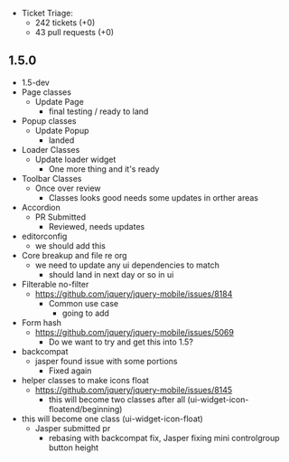 * Ticket Triage:
  * 242 tickets (+0)
  * 43 pull requests (+0)

## 1.5.0
  * 1.5-dev
  * Page classes
    * Update Page
      * final testing / ready to land
  * Popup classes
    * Update Popup
      * landed
  * Loader Classes
    * Update loader widget
      * One more thing and it's ready
  * Toolbar Classes
    * Once over review
      * Classes looks good needs some updates in orther areas
  * Accordion
    * PR Submitted
      * Reviewed, needs updates
  * editorconfig
    * we should add this
  * Core breakup and file re org
    * we need to update any ui dependencies to match
      * should land in next day or so in ui
  * Filterable no-filter
    * https://github.com/jquery/jquery-mobile/issues/8184
      * Common use case
        * going to add
  * Form hash
    * https://github.com/jquery/jquery-mobile/issues/5069
      * Do we want to try and get this into 1.5?
  * backcompat
    * jasper found issue with some portions
      * Fixed again
  * helper classes to make icons float
    * https://github.com/jquery/jquery-mobile/issues/8145
      * this will become two classes after all (ui-widget-icon-floatend/beginning)
  * this will become one class (ui-widget-icon-float)
    * Jasper submitted pr
      * rebasing with backcompat fix, Jasper fixing mini controlgroup button height
